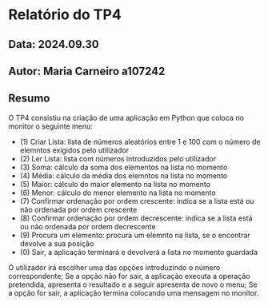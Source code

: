 # Relatório do TP4
## Data: 2024.09.30
## Autor: Maria Carneiro a107242

## Resumo 
 
O TP4 consistiu na criação de uma aplicação em Python que coloca no monitor o seguinte menu:
* (1) Criar Lista: lista de números aleatórios entre 1 e 100 com o número de elemntos exigidos pelo utilizador
* (2) Ler Lista: lista com números introduzidos pelo utilizador 
* (3) Soma: cálculo da soma dos elementos na lista no momento
* (4) Média: cálculo da média dos elemntos na lista no momento
* (5) Maior: cálculo do maior elemento na lista no momento
* (6) Menor: cálculo do menor elemento na lista no momento
* (7) Confirmar ordenação por ordem crescente: indica se a lista está ou não ordenada por ordem crescente
* (8) Confirmar ordenação por ordem decrescente: indica se a lista está ou não ordenada por ordem decrescente
* (9) Procura um elemento: procura um elemnto na lista, se o encontrar devolve a sua posição
* (0) Sair, a aplicação terminará e devolverá a lista no momento guardada 

O utilizador irá escolher uma das opções introduzindo o número correspondente; Se a opção não for sair, a aplicação executa a operação pretendida, apresenta o resultado e a seguir apresenta de novo o menu; Se a opção for sair, a aplicação termina colocando uma mensagem no monitor.
